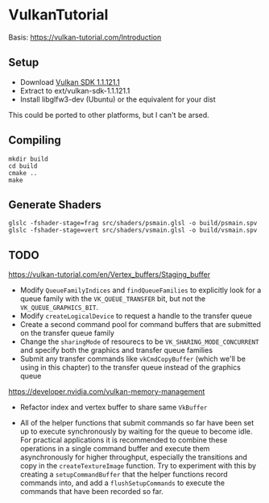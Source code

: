 # VulkanTutorial

Basis: https://vulkan-tutorial.com/Introduction

## Setup

* Download [Vulkan SDK 1.1.121.1](https://vulkan.lunarg.com/sdk/home#sdk/downloadConfirm/1.1.121.1/linux/vulkansdk-linux-x86_64-1.1.121.1.tar.gz)
* Extract to ext/vulkan-sdk-1.1.121.1
* Install libglfw3-dev (Ubuntu) or the equivalent for your dist

This could be ported to other platforms, but I can't be arsed.

## Compiling

    mkdir build
    cd build
    cmake ..
    make

## Generate Shaders

    glslc -fshader-stage=frag src/shaders/psmain.glsl -o build/psmain.spv
    glslc -fshader-stage=vert src/shaders/vsmain.glsl -o build/vsmain.spv

## TODO

https://vulkan-tutorial.com/en/Vertex_buffers/Staging_buffer

* Modify `QueueFamilyIndices` and `findQueueFamilies` to explicitly look for a queue family with the
  `VK_QUEUE_TRANSFER` bit, but not the `VK_QUEUE_GRAPHICS_BIT`.
* Modify `createLogicalDevice` to request a handle to the transfer queue
* Create a second command pool for command buffers that are submitted on the transfer queue family
* Change the `sharingMode` of resourecs to be `VK_SHARING_MODE_CONCURRENT` and specify both the graphics and transfer
  queue families
* Submit any transfer commands like `vkCmdCopyBuffer` (which we'll be using in this chapter) to the transfer queue
  instead of the graphics queue

https://developer.nvidia.com/vulkan-memory-management

* Refactor index and vertex buffer to share same `VkBuffer`

* All of the helper functions that submit commands so far have been set up to execute synchronously by waiting for the queue to become idle. For practical applications it is recommended to combine these operations in a single command buffer and execute them asynchronously for higher throughput, especially the transitions and copy in the `createTextureImage` function. Try to experiment with this by creating a `setupCommandBuffer` that the helper functions record commands into, and add a `flushSetupCommands` to execute the commands that have been recorded so far.
